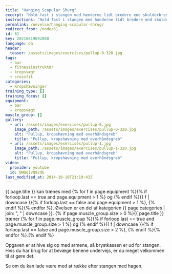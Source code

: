 ```yaml
---
title: "Hanging Scapular Shurg"
excerpt: "Hold fast i stangen med hænderne lidt bredere end skulderbreddde og håndfladerne pegende fremad. Træk dig op indtil du kigger over stangen og sænk dig kontrolleret igen."
instructions: "Hold fast i stangen med hænderne lidt bredere end skulderbreddde og håndfladerne pegende fremad. Træk dig op indtil du kigger over stangen og sænk dig kontrolleret igen."
permalink: /oevelse/hanging-scapular-shrug/
redirect_from: /node/61
id: 61
key: 20210819092800
language: da
header:
  teaser: /assets/images/exercises/pullup-0-320.jpg
tags:
  - bar
  - fitnessinstruktør
  - kropsvægt
  - crossfit
categories:
  - Kropshævninger
training_type: []
training_focus: []
equipment:
  - bar
  - kropsvægt
muscle_group: []
gallery:
  - url: /assets/images/exercises/pullup-0.jpg
    image_path: /assets/images/exercises/pullup-0-320.jpg
    alt: "Pullup, kropshævning med overhåndsgreb"
    title: "Pullup, kropshævning med overhåndsgreb"
  - url: /assets/images/exercises/pullup-1.jpg
    image_path: /assets/images/exercises/pullup-1-320.jpg
    alt: "Pullup, kropshævning med overhåndsgreb"
    title: "Pullup, kropshævning med overhåndsgreb"
video:
  provider: youtube
  id: QWQqivQ92dE
last_modified_at: 2014-10-10T21:19:43Z
---
```


{{ page.title }} kan trænes med {% for f in page.equipment %}{% if forloop.last == true and page.equipment > 1 %} og {% endif %}{{ f | downcase  }}{% if forloop.last == false and page.equipment > 1 %}, {% endif %}{% endfor %}. Øvelsen er en del af kategorien {{ page.categories | join: ", " | downcase }}. {% if page.muscle_group.size > 0 %}{{ page.title }} træner {% for f in page.muscle_group %}{% if forloop.last == true and page.muscle_group.size > 1 %} og {% endif %}{{ f | downcase }}{% if forloop.last == false and page.muscle_group.size > 2 %}, {% endif %}{% endfor %}.{% endif %}

Opgaven er at hive sig op med armene, så brystkassen er ud for stangen. Hvis du har brug for at bevæge benene undervejs, er du meget velkommen til at gøre det.

Se om du kan lade være med at række efter stangen med hagen.
